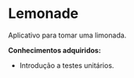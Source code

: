# Lemonade

Aplicativo para tomar uma limonada.

<div align="center">
</div>

**Conhecimentos adquiridos:**
- Introdução a testes unitários.